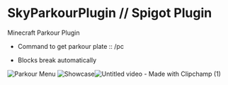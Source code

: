 # SkyParkourPlugin // Spigot Plugin

Minecraft Parkour Plugin
- Command to get parkour plate :: /pc
* Blocks break automatically


![Parkour Menu](https://github.com/Dreaght/SkyParkourPlugin/assets/111290888/60383203-4a01-4a08-9ac5-99ec87ae8ed5)
![Showcase](https://github.com/Dreaght/SkyParkourPlugin/assets/111290888/c7099d34-4f7e-473d-b782-6cb7850e1793)![Untitled video - Made with Clipchamp (1)](https://github.com/Dreaght/SkyParkourPlugin/assets/111290888/8a7ad28f-d2d3-4c09-9283-5c9c93c327a5)

